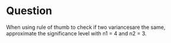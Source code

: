 # Question
When using rule of thumb to check if two variancesare the same, approximate the significance level with n1 = 4 and n2 = 3.
